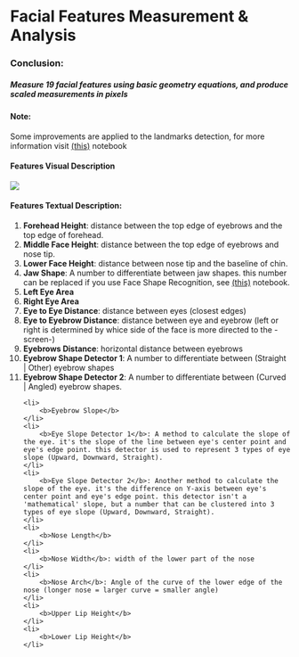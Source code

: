 # Facial Features Measurement & Analysis

<h3>Conclusion:</h3>
<h5>Measure 19 facial features using basic geometry equations, and produce scaled measurements in pixels</h5>

<h4><b>Note:</b></h4>
<p>
    Some improvements are applied to the landmarks detection, for more information visit <a href="https://www.kaggle.com/zeyadkhalid/full-face-81-landmarks-detection-highly-improved" target="_blank">(this)</a> notebook
</p>

<h4>Features Visual Description</h4>
<img src="https://user-images.githubusercontent.com/50156227/140836123-92d5e97f-059a-437a-ba63-56d95664f667.png">

<h4>Features Textual Description:</h4>
<ol>
    <li>
        <b>Forehead Height</b>: distance between the top edge of eyebrows and the top edge of forehead.
    </li>
    <li>
        <b>Middle Face Height</b>: distance between the top edge of eyebrows and nose tip.
    </li>
    <li>
        <b>Lower Face Height</b>: distance between nose tip and the baseline of chin.
    </li>
    <li>
        <b>Jaw Shape</b>: A number to differentiate between jaw shapes. this number can be replaced if you use Face Shape Recognition, see <a href="https://www.kaggle.com/zeyadkhalid/face-shape-recognition-73-accuracy" target="_blank">(this)</a> notebook.
    </li>
    <li>
        <b>Left Eye Area</b>
    </li>
    <li>
        <b>Right Eye Area</b>
    </li>
    <li>
        <b>Eye to Eye Distance</b>: distance between eyes (closest edges)
    </li>
    <li>
        <b>Eye to Eyebrow Distance</b>: distance between eye and eyebrow (left or right is determined by whice side of the face is more directed to the -screen-)
    </li>
    <li>
        <b>Eyebrows Distance</b>: horizontal distance between eyebrows
    </li>
    <li>
        <b>Eyebrow Shape Detector 1</b>: A number to differentiate between (Straight | Other) eyebrow shapes
    </li>
    <li>
        <b>Eyebrow Shape Detector 2</b>: A number to differentiate between (Curved | Angled) eyebrow shapes.
    </li>

    <li>
        <b>Eyebrow Slope</b>
    </li>
    <li>
        <b>Eye Slope Detector 1</b>: A method to calculate the slope of the eye. it's the slope of the line between eye's center point and eye's edge point. this detector is used to represent 3 types of eye slope (Upward, Downward, Straight).
    </li>
    <li>
        <b>Eye Slope Detector 2</b>: Another method to calculate the slope of the eye. it's the difference on Y-axis between eye's center point and eye's edge point. this detector isn't a 'mathematical' slope, but a number that can be clustered into 3 types of eye slope (Upward, Downward, Straight).
    </li>
    <li>
        <b>Nose Length</b>
    </li>
    <li>
        <b>Nose Width</b>: width of the lower part of the nose
    </li>
    <li>
        <b>Nose Arch</b>: Angle of the curve of the lower edge of the nose (longer nose = larger curve = smaller angle)
    </li>
    <li>
        <b>Upper Lip Height</b>
    </li>
    <li>
        <b>Lower Lip Height</b>
    </li>
</ol>
